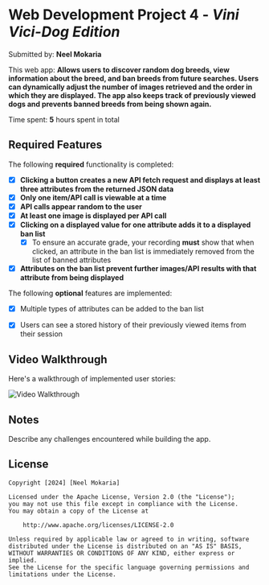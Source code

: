 # Web Development Project 4 - *Vini Vici-Dog Edition*

Submitted by: **Neel Mokaria**

This web app: **Allows users to discover random dog breeds, view information about the breed, and ban breeds from future searches. Users can dynamically adjust the number of images retrieved and the order in which they are displayed. The app also keeps track of previously viewed dogs and prevents banned breeds from being shown again.**

Time spent: **5** hours spent in total

## Required Features

The following **required** functionality is completed:

- [X] **Clicking a button creates a new API fetch request and displays at least three attributes from the returned JSON data**
- [X] **Only one item/API call is viewable at a time**
- [X] **API calls appear random to the user**
- [X] **At least one image is displayed per API call**
- [X] **Clicking on a displayed value for one attribute adds it to a displayed ban list**
  - [X] To ensure an accurate grade, your recording **must** show that when clicked, an attribute in the ban list is immediately removed from the list of banned attributes
- [X] **Attributes on the ban list prevent further images/API results with that attribute from being displayed**

The following **optional** features are implemented:

- [X] Multiple types of attributes can be added to the ban list
- [X] Users can see a stored history of their previously viewed items from their session


## Video Walkthrough

Here's a walkthrough of implemented user stories:

<img src='https://github.com/nmokaria27/Codepath-Web102-Veni-Vici-Dog-Edition/blob/main/VVD.gif' title='Video Walkthrough' width='' alt='Video Walkthrough' />

## Notes

Describe any challenges encountered while building the app.

## License

    Copyright [2024] [Neel Mokaria]

    Licensed under the Apache License, Version 2.0 (the "License");
    you may not use this file except in compliance with the License.
    You may obtain a copy of the License at

        http://www.apache.org/licenses/LICENSE-2.0

    Unless required by applicable law or agreed to in writing, software
    distributed under the License is distributed on an "AS IS" BASIS,
    WITHOUT WARRANTIES OR CONDITIONS OF ANY KIND, either express or implied.
    See the License for the specific language governing permissions and
    limitations under the License.

